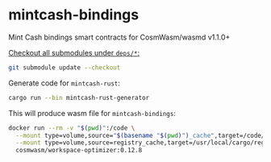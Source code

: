 # mintcash-bindings
Mint Cash bindings smart contracts for CosmWasm/wasmd v1.1.0+

[Checkout all submodules under `deps/*`:](https://stackoverflow.com/questions/63974493/why-would-git-submodule-update-skip-a-submodule)

```bash
git submodule update --checkout
```

Generate code for `mintcash-rust`:

```bash
cargo run --bin mintcash-rust-generator
```

This will produce wasm file for `mintcash-bindings`:

```bash
docker run --rm -v "$(pwd)":/code \
  --mount type=volume,source="$(basename "$(pwd)")_cache",target=/code/target \
  --mount type=volume,source=registry_cache,target=/usr/local/cargo/registry \
  cosmwasm/workspace-optimizer:0.12.8
```
